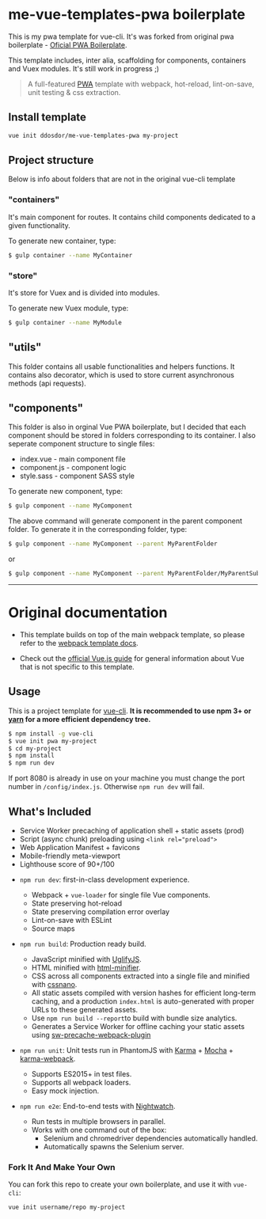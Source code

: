 # me-vue-templates-pwa boilerplate

This is my pwa template for vue-cli. It's was forked from original pwa boilerplate - [Oficial PWA Boilerplate](https://github.com/vuejs-templates/pwa).

This template includes, inter alia, scaffolding for components, containers and Vuex modules. It's still work in progress ;)

> A full-featured [PWA](https://developers.google.com/web/progressive-web-apps/) template with webpack, hot-reload, lint-on-save, unit testing & css extraction.

## Install template

``` bash
vue init ddosdor/me-vue-templates-pwa my-project
```

## Project structure

Below is info about folders that are not in the original vue-cli template

### "containers"

It's main component for routes. It contains child components dedicated to a given functionality.

To generate new container, type:

``` bash
$ gulp container --name MyContainer
```

### "store"

It's store for Vuex and is divided into modules.

To generate new Vuex module, type:

``` bash
$ gulp container --name MyModule
```

## "utils"

This folder contains all usable functionalities and helpers functions. It contains also decorator, which is used to store current asynchronous methods (api requests).

## "components"

This folder is also in orginal Vue PWA boilerplate, but I decided that each component should be stored in folders corresponding to its container. I also seperate component structure to single files:

* index.vue - main component file
* component.js - component logic
* style.sass - component SASS style

To generate new component, type:

``` bash
$ gulp component --name MyComponent
```

The above command will generate component in the parent component folder. To generate it in the corresponding folder, type:

``` bash
$ gulp component --name MyComponent --parent MyParentFolder
```

or

``` bash
$ gulp component --name MyComponent --parent MyParentFolder/MyParentSubfolder
```

---------------------------------------------------------------------------------------------------------------------------------------------------------------

# Original documentation

- This template builds on top of the main webpack template, so please refer to the [webpack template docs](http://vuejs-templates.github.io/webpack).

- Check out the [official Vue.js guide](http://vuejs.org/guide/) for general information about Vue that is not specific to this template.

## Usage

This is a project template for [vue-cli](https://github.com/vuejs/vue-cli). **It is recommended to use npm 3+ or [yarn](https://yarnpkg.com) for a more efficient dependency tree.**

``` bash
$ npm install -g vue-cli
$ vue init pwa my-project
$ cd my-project
$ npm install
$ npm run dev
```

If port 8080 is already in use on your machine you must change the port number in `/config/index.js`. Otherwise `npm run dev` will fail.

## What's Included

* Service Worker precaching of application shell + static assets (prod)
* Script (async chunk) preloading using `<link rel="preload">`
* Web Application Manifest + favicons
* Mobile-friendly meta-viewport
* Lighthouse score of 90+/100

- `npm run dev`: first-in-class development experience.
  - Webpack + `vue-loader` for single file Vue components.
  - State preserving hot-reload
  - State preserving compilation error overlay
  - Lint-on-save with ESLint
  - Source maps

- `npm run build`: Production ready build.
  - JavaScript minified with [UglifyJS](https://github.com/mishoo/UglifyJS2).
  - HTML minified with [html-minifier](https://github.com/kangax/html-minifier).
  - CSS across all components extracted into a single file and minified with [cssnano](https://github.com/ben-eb/cssnano).
  - All static assets compiled with version hashes for efficient long-term caching, and a production `index.html` is auto-generated with proper URLs to these generated assets.
  - Use `npm run build --report`to build with bundle size analytics.
  - Generates a Service Worker for offline caching your static assets using [sw-precache-webpack-plugin](https://www.npmjs.com/package/sw-precache-webpack-plugin)

- `npm run unit`: Unit tests run in PhantomJS with [Karma](http://karma-runner.github.io/0.13/index.html) + [Mocha](http://mochajs.org/) + [karma-webpack](https://github.com/webpack/karma-webpack).
  - Supports ES2015+ in test files.
  - Supports all webpack loaders.
  - Easy mock injection.

- `npm run e2e`: End-to-end tests with [Nightwatch](http://nightwatchjs.org/).
  - Run tests in multiple browsers in parallel.
  - Works with one command out of the box:
    - Selenium and chromedriver dependencies automatically handled.
    - Automatically spawns the Selenium server.

### Fork It And Make Your Own

You can fork this repo to create your own boilerplate, and use it with `vue-cli`:

``` bash
vue init username/repo my-project
```
